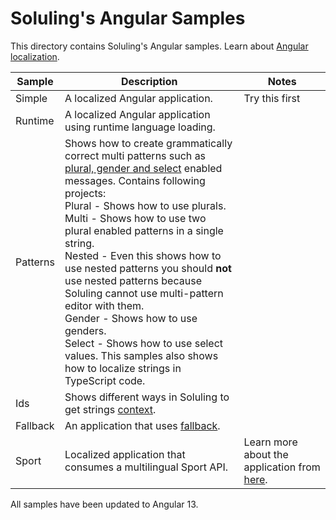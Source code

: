 # Soluling's Angular Samples

This directory contains Soluling's Angular samples. Learn about [Angular localization](https://www.soluling.com/Help/Angular/Index.htm).

| Sample   | Description                                                  | Notes                                                        |
| -------- | ------------------------------------------------------------ | ------------------------------------------------------------ |
| Simple   | A localized Angular application.                             | Try this first                                               |
| Runtime  | A localized Angular application using runtime language loading. |                                                              |
| Patterns | Shows how to create grammatically correct multi patterns such as [plural, gender and select](https://www.soluling.com/Help/Angular/Index.htm#Patterns) enabled messages. Contains following projects:<br/>Plural - Shows how to use plurals.<br/>Multi - Shows how to use two plural enabled patterns in a single string.<br/>Nested - Even this shows how to use nested patterns you should **not** use nested patterns because Soluling cannot use multi-pattern editor with them.<br/>Gender - Shows how to use genders.<br/>Select - Shows how to use select values. This samples also shows how to localize strings in TypeScript code. |                                                              |
| Ids      | Shows different ways in Soluling to get strings [context](https://www.soluling.com/Help/Angular/Index.htm#Context). |                                                              |
| Fallback | An application that uses [fallback](https://www.soluling.com/Help/Fallback.htm). |                                                              |
| Sport    | Localized application that consumes a multilingual Sport API. | Learn more about the application from [here](https://www.soluling.com/Help/WebSample/Index.htm). |

All samples have been updated to Angular 13.
